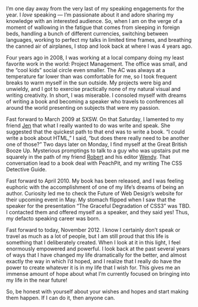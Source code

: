 

I’m one day away from the very last of my speaking engagements for the year. I *love* speaking — I’m
passionate about it and adore sharing my knowledge with an interested audience. So, when I am on the verge of
a moment of wallowing in the fatigue that comes from sleeping in foreign beds, handling a bunch of different
currencies, switching between languages, working to perfect my talks in limited time frames, and breathing the
canned air of airplanes, I stop and look back at where I was 4 years ago.

Four years ago in 2008, I was working at a local company doing my least favorite work in the world: Project
Management. The office was small, and the “cool kids” social circle even smaller. The AC was always at a
temperature far lower than was comfortable for me, so I took frequent breaks to warm myself in the sun
outside. My projects were big and unwieldy, and I got to exercise practically none of my natural visual and
writing creativity. In short, I was miserable. I consoled myself with dreams of writing a book and becoming a
speaker who travels to conferences all around the world presenting on subjects that were my passion.

Fast forward to March 2009 at SXSW. On that Saturday, I lamented to my friend
[Jen](http://www.blackphoebe.com/msjen/) that what I really wanted to do was write and speak. She suggested
that the quickest path to that end was to write a book. “I could write a book about HTML,” I said, “but
does there really need to be another one of those?” Two days later on Monday, I find myself at the Great
British Booze Up. Mysterious promptings to talk to a guy who was upstairs put me squarely in the path of my
friend [Robert](http://www.rhjr.net) and his editor [Wendy](http://sarahwynde.blogspot.com). That conversation
lead to a book deal with PeachPit, and my writing The CSS Detective Guide.

Fast forward to April 2010. My book has been released, and I was feeling euphoric with the accomplishment of
one of my life’s dreams of being an author. Curiosity led me to check the Future of Web Design’s website
for their upcoming event in May. My stomach flipped when I saw that the speaker for the presentation “The
Graceful Degradation of CSS3” was TBD. I contacted them and offered myself as a speaker, and they said yes!
Thus, my defacto speaking career was born.

Fast forward to today, November 2012. I know I certainly don’t speak or travel as much as a lot of people,
but I am still proud that this life is something that I deliberately created. When I look at it in this light,
I feel enormously empowered and powerful. I look back at the past several years of ways that I have changed my
life dramatically for the better, and almost exactly the way in which I’d hoped, and I realize that I really
do have the power to create whatever it is in my life that I wish for. This gives me an immense amount of hope
about what I’m currently focused on bringing into my life in the near future!

So, be honest with yourself about your wishes and hopes and start making them happen. If I can do it, then
anyone can.